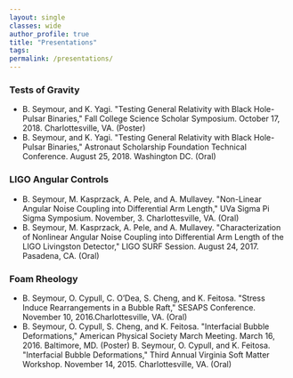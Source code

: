 ```yaml
---
layout: single
classes: wide
author_profile: true
title: "Presentations"
tags:
permalink: /presentations/
---
```

### Tests of Gravity

*  B. Seymour, and K. Yagi. "Testing General Relativity with Black Hole-Pulsar Binaries," Fall College Science Scholar Symposium. October 17, 2018. Charlottesville, VA. (Poster)
*  B. Seymour, and K. Yagi. "Testing General Relativity with Black Hole-Pulsar Binaries," Astronaut Scholarship Foundation Technical Conference. August 25, 2018. Washington DC. (Oral)

### LIGO Angular Controls  
* B. Seymour, M. Kasprzack, A. Pele, and A. Mullavey. "Non-Linear Angular Noise Coupling into Differential Arm Length," UVa Sigma Pi Sigma Symposium. November, 3. Charlottesville, VA. (Oral)
*  B. Seymour, M. Kasprzack, A. Pele, and A. Mullavey. "Characterization of Nonlinear Angular Noise Coupling into Differential Arm Length of the LIGO Livingston Detector," LIGO SURF Session. August 24, 2017. Pasadena, CA. (Oral)

### Foam Rheology
*  B. Seymour, O. Cypull, C. O’Dea, S. Cheng, and K. Feitosa. "Stress Induce Rearrangements in a Bubble Raft," SESAPS Conference. November 10, 2016.Charlottesville, VA. (Oral)
*  B. Seymour, O. Cypull, S. Cheng, and K. Feitosa. "Interfacial Bubble Deformations," American Physical Society March Meeting. March 16, 2016. Baltimore, MD. (Poster)
B. Seymour, O. Cypull, and K. Feitosa. "Interfacial Bubble Deformations," Third Annual Virginia Soft Matter Workshop. November 14, 2015. Charlottesville, VA. (Oral)
